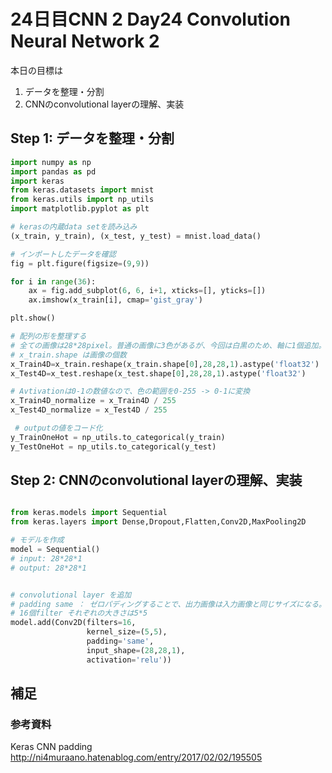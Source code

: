# 24日目CNN 2 Day24 Convolution Neural Network 2

本日の目標は
1. データを整理・分割
2. CNNのconvolutional layerの理解、実装

## Step 1: データを整理・分割
```python
import numpy as np
import pandas as pd
import keras
from keras.datasets import mnist
from keras.utils import np_utils
import matplotlib.pyplot as plt

# kerasの内蔵data setを読み込み
(x_train, y_train), (x_test, y_test) = mnist.load_data()

# インポートしたデータを確認
fig = plt.figure(figsize=(9,9))

for i in range(36):
    ax = fig.add_subplot(6, 6, i+1, xticks=[], yticks=[])
    ax.imshow(x_train[i], cmap='gist_gray')

plt.show()

# 配列の形を整理する
# 全ての画像は28*28pixel。普通の画像に3色があるが、今回は白黒のため、軸に1個追加。
# x_train.shape は画像の個数
x_Train4D=x_train.reshape(x_train.shape[0],28,28,1).astype('float32')
x_Test4D=x_test.reshape(x_test.shape[0],28,28,1).astype('float32')

# Avtivationは0-1の数値なので、色の範囲を0-255 -> 0-1に変換
x_Train4D_normalize = x_Train4D / 255
x_Test4D_normalize = x_Test4D / 255

 # outputの値をコード化
y_TrainOneHot = np_utils.to_categorical(y_train)
y_TestOneHot = np_utils.to_categorical(y_test)

```
## Step 2: CNNのconvolutional layerの理解、実装
```python

from keras.models import Sequential
from keras.layers import Dense,Dropout,Flatten,Conv2D,MaxPooling2D

# モデルを作成
model = Sequential()
# input: 28*28*1
# output: 28*28*1


# convolutional layer を追加
# padding same ： ゼロパディングすることで、出力画像は入力画像と同じサイズになる。
# 16個filter それぞれの大きさは5*5
model.add(Conv2D(filters=16,
                 kernel_size=(5,5),
                 padding='same',
                 input_shape=(28,28,1),
                 activation='relu'))
```

## 補足

### 参考資料
Keras CNN padding  
http://ni4muraano.hatenablog.com/entry/2017/02/02/195505  
